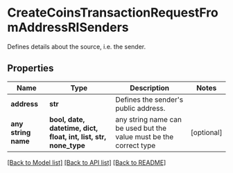 # CreateCoinsTransactionRequestFromAddressRISenders

Defines details about the source, i.e. the sender.

## Properties
Name | Type | Description | Notes
------------ | ------------- | ------------- | -------------
**address** | **str** | Defines the sender&#39;s public address. | 
**any string name** | **bool, date, datetime, dict, float, int, list, str, none_type** | any string name can be used but the value must be the correct type | [optional]

[[Back to Model list]](../README.md#documentation-for-models) [[Back to API list]](../README.md#documentation-for-api-endpoints) [[Back to README]](../README.md)


